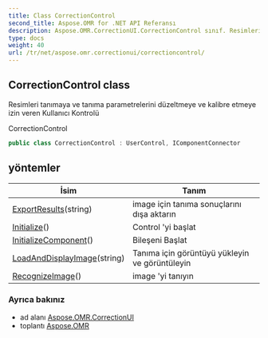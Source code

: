 ```yaml
---
title: Class CorrectionControl
second_title: Aspose.OMR for .NET API Referansı
description: Aspose.OMR.CorrectionUI.CorrectionControl sınıf. Resimleri tanımaya ve tanıma parametrelerini düzeltmeye ve kalibre etmeye izin veren Kullanıcı Kontrolü
type: docs
weight: 40
url: /tr/net/aspose.omr.correctionui/correctioncontrol/
---
```

## CorrectionControl class

Resimleri tanımaya ve tanıma parametrelerini düzeltmeye ve kalibre etmeye izin veren Kullanıcı Kontrolü

CorrectionControl

```csharp
public class CorrectionControl : UserControl, IComponentConnector
```

## yöntemler

| İsim | Tanım |
| --- | --- |
| [ExportResults](../../aspose.omr.correctionui/correctioncontrol/exportresults/)(string) | image için tanıma sonuçlarını dışa aktarın |
| [Initialize](../../aspose.omr.correctionui/correctioncontrol/initialize/)() | Control 'yi başlat |
| [InitializeComponent](../../aspose.omr.correctionui/correctioncontrol/initializecomponent/)() | Bileşeni Başlat |
| [LoadAndDisplayImage](../../aspose.omr.correctionui/correctioncontrol/loadanddisplayimage/)(string) | Tanıma için görüntüyü yükleyin ve görüntüleyin |
| [RecognizeImage](../../aspose.omr.correctionui/correctioncontrol/recognizeimage/)() | image 'yi tanıyın |

### Ayrıca bakınız

* ad alanı [Aspose.OMR.CorrectionUI](../../aspose.omr.correctionui/)
* toplantı [Aspose.OMR](../../)



